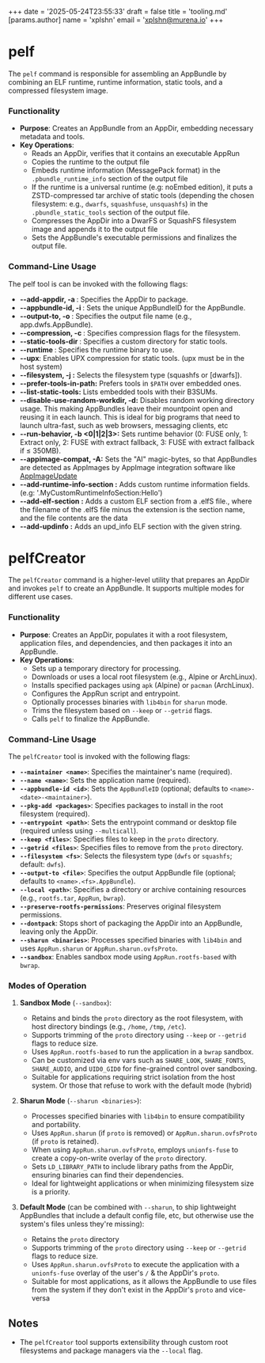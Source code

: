 +++
date = '2025-05-24T23:55:33'
draft = false
title = 'tooling.md'
[params.author]
  name = 'xplshn'
  email = 'xplshn@murena.io'
+++
# pelf

The `pelf` command is responsible for assembling an AppBundle by combining an ELF runtime, runtime information, static tools, and a compressed filesystem image.

### Functionality

- **Purpose**: Creates an AppBundle from an AppDir, embedding necessary metadata and tools.
- **Key Operations**:
  - Reads an AppDir, verifies that it contains an executable AppRun
  - Copies the runtime to the output file
  - Embeds runtime information (MessagePack format) in the `.pbundle_runtime_info` section of the output file
  - If the runtime is a universal runtime (e.g: noEmbed edition), it puts a ZSTD-compressed tar archive of static tools (depending the chosen filesystem: e.g., `dwarfs`, `squashfuse`, `unsquashfs`) in the `.pbundle_static_tools` section of the output file.
  - Compresses the AppDir into a DwarFS or SquashFS filesystem image and appends it to the output file
  - Sets the AppBundle's executable permissions and finalizes the output file.

### Command-Line Usage

The pelf tool is can be invoked with the following flags:

-   **--add-appdir, -a <path>**: Specifies the AppDir to package.
-   **--appbundle-id, -i <id>**: Sets the unique AppBundleID for the AppBundle.
-   **--output-to, -o <file>**: Specifies the output file name (e.g., app.dwfs.AppBundle).
-   **--compression, -c <flags>**: Specifies compression flags for the filesystem.
-   **--static-tools-dir <path>**: Specifies a custom directory for static tools.
-   **--runtime <path>**: Specifies the runtime binary to use.
-   **--upx**: Enables UPX compression for static tools. (upx must be in the host system)
-   **--filesystem, -j <fs>:** Selects the filesystem type (squashfs or [dwarfs]).
-   **--prefer-tools-in-path:** Prefers tools in `$PATH` over embedded ones.
-   **--list-static-tools:** Lists embedded tools with their B3SUMs.
-   **--disable-use-random-workdir, -d:** Disables random working directory usage. This making AppBundles leave their mountpoint open and reusing it in each launch. This is ideal for big programs that need to launch ultra-fast, such as web browsers, messaging clients, etc
-   **--run-behavior, -b <0|1|2|3>:** Sets runtime behavior (0: FUSE only, 1: Extract only, 2: FUSE with extract fallback, 3: FUSE with extract fallback if ≤ 350MB).
-   **--appimage-compat, -A:** Sets the "AI" magic-bytes, so that AppBundles are detected as AppImages by AppImage integration software like [AppImageUpdate](https://github.com/AppImageCommunity/AppImageUpdate)
-   **--add-runtime-info-section <string>:** Adds custom runtime information fields. (e.g: '.MyCustomRuntimeInfoSection:Hello')
-   **--add-elf-section <path>:** Adds a custom ELF section from a .elfS file., where the filename of the .elfS file minus the extension is the section name, and the file contents are the data
-   **--add-updinfo <string>:** Adds an upd_info ELF section with the given string.

# pelfCreator

The `pelfCreator` command is a higher-level utility that prepares an AppDir and invokes `pelf` to create an AppBundle. It supports multiple modes for different use cases.

### Functionality

- **Purpose**: Creates an AppDir, populates it with a root filesystem, application files, and dependencies, and then packages it into an AppBundle.
- **Key Operations**:
  - Sets up a temporary directory for processing.
  - Downloads or uses a local root filesystem (e.g., Alpine or ArchLinux).
  - Installs specified packages using `apk` (Alpine) or `pacman` (ArchLinux).
  - Configures the AppRun script and entrypoint.
  - Optionally processes binaries with `lib4bin` for `sharun` mode.
  - Trims the filesystem based on `--keep` or `--getrid` flags.
  - Calls `pelf` to finalize the AppBundle.

### Command-Line Usage

The `pelfCreator` tool is invoked with the following flags:

- **`--maintainer <name>`**: Specifies the maintainer's name (required).
- **`--name <name>`**: Sets the application name (required).
- **`--appbundle-id <id>`**: Sets the `AppBundleID` (optional; defaults to `<name>-<date>-<maintainer>`).
- **`--pkg-add <packages>`**: Specifies packages to install in the root filesystem (required).
- **`--entrypoint <path>`**: Sets the entrypoint command or desktop file (required unless using `--multicall`).
- **`--keep <files>`**: Specifies files to keep in the `proto` directory.
- **`--getrid <files>`**: Specifies files to remove from the `proto` directory.
- **`--filesystem <fs>`**: Selects the filesystem type (`dwfs` or `squashfs`; default: `dwfs`).
- **`--output-to <file>`**: Specifies the output AppBundle file (optional; defaults to `<name>.<fs>.AppBundle`).
- **`--local <path>`**: Specifies a directory or archive containing resources (e.g., `rootfs.tar`, `AppRun`, `bwrap`).
- **`--preserve-rootfs-permissions`**: Preserves original filesystem permissions.
- **`--dontpack`**: Stops short of packaging the AppDir into an AppBundle, leaving only the AppDir.
- **`--sharun <binaries>`**: Processes specified binaries with `lib4bin` and uses `AppRun.sharun` or `AppRun.sharun.ovfsProto`.
- **`--sandbox`**: Enables sandbox mode using `AppRun.rootfs-based` with `bwrap`.

### Modes of Operation

1. **Sandbox Mode** (`--sandbox`):
   - Retains and binds the `proto` directory as the root filesystem, with host directory bindings (e.g., `/home`, `/tmp`, `/etc`).
   - Supports trimming of the `proto` directory using `--keep` or `--getrid` flags to reduce size.
   - Uses `AppRun.rootfs-based` to run the application in a `bwrap` sandbox.
   - Can be customized via env vars such as `SHARE_LOOK`, `SHARE_FONTS`, `SHARE_AUDIO`, and `UID0_GID0` for fine-grained control over sandboxing.
   - Suitable for applications requiring strict isolation from the host system. Or those that refuse to work with the default mode (hybrid)

2. **Sharun Mode** (`--sharun <binaries>`):
   - Processes specified binaries with `lib4bin` to ensure compatibility and portability.
   - Uses `AppRun.sharun` (if `proto` is removed) or `AppRun.sharun.ovfsProto` (if `proto` is retained).
   - When using `AppRun.sharun.ovfsProto`, employs `unionfs-fuse` to create a copy-on-write overlay of the `proto` directory.
   - Sets `LD_LIBRARY_PATH` to include library paths from the AppDir, ensuring binaries can find their dependencies.
   - Ideal for lightweight applications or when minimizing filesystem size is a priority.

3. **Default Mode** (can be combined with `--sharun`, to ship lightweight AppBundles that include a default config file, etc, but otherwise use the system's files unless they're missing):
   - Retains the `proto` directory
   - Supports trimming of the `proto` directory using `--keep` or `--getrid` flags to reduce size.
   - Uses `AppRun.sharun.ovfsProto` to execute the application with a `unionfs-fuse` overlay of the user's `/` & the AppDir's `proto`.
   - Suitable for most applications, as it allows the AppBundle to use files from the system if they don't exist in the AppDir's `proto` and vice-versa

## Notes

- The `pelfCreator` tool supports extensibility through custom root filesystems and package managers via the `--local` flag.
